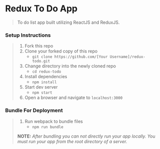 # Redux To Do App

> To do list app built utilizing ReactJS and ReduxJS.

### Setup Instructions

> 1. Fork this repo
> 1. Clone your forked copy of this repo
>    - `git clone https://github.com/[Your Username]/redux-todo.git`
> 1. Change directory into the newly cloned repo
>    - `cd redux-todo`
> 1. Install dependencies 
>    - `npm install`
> 1. Start dev server
>    - `npm start`
> 1. Open a browser and navigate to `localhost:3000` 

### Bundle For Deployment

> 1. Run webpack to bundle files
>    - `npm run bundle`
> 
> **NOTE:** *After bundling you can not directly run your app locally. You must run your app from the root directory of a server.*
